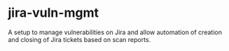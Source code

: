 # jira-vuln-mgmt
A setup to manage vulnerabilities on Jira and allow automation of creation and closing of Jira tickets based on scan reports.
